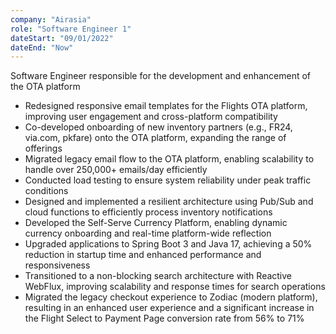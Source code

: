 ```yaml
---
company: "Airasia"
role: "Software Engineer 1"
dateStart: "09/01/2022"
dateEnd: "Now"
---
```

Software Engineer responsible for the development and enhancement
of the OTA platform

- Redesigned responsive email templates for the Flights OTA platform,
improving user engagement and cross-platform compatibility
- Co-developed onboarding of new inventory partners (e.g., FR24,
via.com, pkfare) onto the OTA platform, expanding the range of
offerings
- Migrated legacy email flow to the OTA platform, enabling scalability
to handle over 250,000+ emails/day efficiently
- Conducted load testing to ensure system reliability under peak
traffic conditions
- Designed and implemented a resilient architecture using Pub/Sub
and cloud functions to efficiently process inventory notifications
- Developed the Self-Serve Currency Platform, enabling dynamic
currency onboarding and real-time platform-wide reflection
- Upgraded applications to Spring Boot 3 and Java 17, achieving a
50% reduction in startup time and enhanced performance and
responsiveness
- Transitioned to a non-blocking search architecture with Reactive
WebFlux, improving scalability and response times for search
operations
- Migrated the legacy checkout experience to Zodiac (modern
platform), resulting in an enhanced user experience and a significant
increase in the Flight Select to Payment Page conversion rate from
56% to 71%
